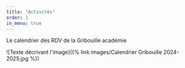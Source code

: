 ```yaml
---
title: "Activités"
order: 1
in_menu: true
---
```

Le calendrier des RDV de la Gribouille académie

![Texte décrivant l'image]({% link images/Calendrier Gribouille 2024-2025.jpg %}) 